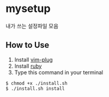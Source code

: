 # mysetup
내가 쓰는 설정파일 모음
## How to Use
1. Install [vim-plug](https://github.com/junegunn/vim-plug)
2. Install [ruby](https://rvm.io/rvm/install)
3. Type this command in your terminal
```
$ chmod +x ./install.sh
$ ./install.sh install
```
